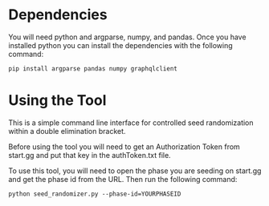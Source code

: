 # Dependencies
You will need python and argparse, numpy, and pandas. Once you have installed python you can install the dependencies with the following command:

```
pip install argparse pandas numpy graphqlclient
```

# Using the Tool
This is a simple command line interface for controlled seed randomization within a double elimination bracket. 

Before using the tool you will need to get an Authorization Token from start.gg and put that key in the authToken.txt file.

To use this tool, you will need to open the phase you are seeding on start.gg and get the phase id from the URL. Then run the following command:

```python seed_randomizer.py --phase-id=YOURPHASEID```
